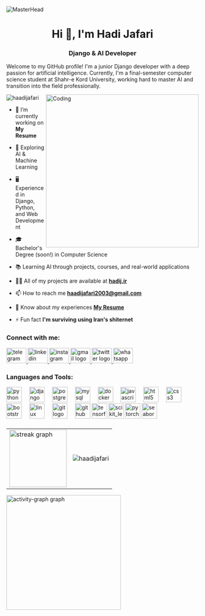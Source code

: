 ![MasterHead](https://www.sevenstarwebsolutions.com/wp-content/uploads/2019/06/django-banner-1.png)

<h1 align="center">Hi 👋, I'm Hadi Jafari</h1>
<h3 align="center">Django & AI Developer</h3>


<p>Welcome to my GitHub profile! I'm a junior Django developer with a deep passion for artificial intelligence.
  Currently, I'm a final-semester computer science student at Shahr-e Kord University, working hard to master AI and transition into the field professionally.</p>

<img align="right" alt="Coding" width="400" src="https://cdn.dribbble.com/users/1162077/screenshots/3848914/programmer.gif">
<p align="left"> <img src="https://komarev.com/ghpvc/?username=haadijafari&label=Profile%20views&color=0e75b6&style=flat" alt="haadijafari" /> </p>

- 🔭 I’m currently working on **My Resume**
- 🧠 Exploring AI & Machine Learning
- 🖥️ Experienced in Django, Python, and Web Development
- 🎓 Bachelor's Degree (soon!) in Computer Science
- 📚 Learning AI through projects, courses, and real-world applications

- 👨‍💻 All of my projects are available at **[hadij.ir](https://hadij.ir/#portfolio)**
- 📫 How to reach me **haadijafari2003@gmail.com**
- 📄 Know about my experiences **[My Resume](https://hadij.ir/resume.pdf)**

- ⚡ Fun fact **I'm surviving using Iran's shiternet**

<h3 align="left">Connect with me:</h3>
<div align="left">
  <a href="https://t.me/haadijafari" target="_blank">
    <img src="https://raw.githubusercontent.com/maurodesouza/profile-readme-generator/master/src/assets/icons/social/telegram/default.svg" width="52" height="40" alt="telegram logo"  />
  </a>
  <a href="https://linkedin.com/in/haadijafari" target="_blank">
    <img src="https://raw.githubusercontent.com/maurodesouza/profile-readme-generator/master/src/assets/icons/social/linkedin/default.svg" width="52" height="40" alt="linkedin logo"  />
  </a>
  <a href="https://instagram.com/haadijafari" target="_blank">
    <img src="https://raw.githubusercontent.com/maurodesouza/profile-readme-generator/master/src/assets/icons/social/instagram/default.svg" width="52" height="40" alt="instagram logo"  />
  </a>
  <a href="haadijafari2003#gmail.com" target="_blank">
    <img src="https://raw.githubusercontent.com/maurodesouza/profile-readme-generator/master/src/assets/icons/social/gmail/default.svg" width="52" height="40" alt="gmail logo"  />
  </a>
  <a href="https://x.com/haadijafari" target="_blank">
    <img src="https://raw.githubusercontent.com/maurodesouza/profile-readme-generator/master/src/assets/icons/social/twitter/default.svg" width="52" height="40" alt="twitter logo"  />
  </a>
  <a href="https://wa.me/+989373028477" target="_blank">
    <img src="https://raw.githubusercontent.com/maurodesouza/profile-readme-generator/master/src/assets/icons/social/whatsapp/default.svg" width="52" height="40" alt="whatsapp logo"  />
  </a>
</div>

###

<h3 align="left">Languages and Tools:</h3>
<div align="left">
  <img src="https://cdn.jsdelivr.net/gh/devicons/devicon/icons/python/python-original.svg" height="40" alt="python logo"  />
  <img width="12" />
  <img src="https://cdn.jsdelivr.net/gh/devicons/devicon/icons/django/django-plain.svg" height="40" alt="django logo"  />
  <img width="12" />
  <img src="https://cdn.jsdelivr.net/gh/devicons/devicon/icons/postgresql/postgresql-original.svg" height="40" alt="postgresql logo"  />
  <img width="12" />
  <img src="https://cdn.jsdelivr.net/gh/devicons/devicon/icons/mysql/mysql-original.svg" height="40" alt="mysql logo"  />
  <img width="12" />
  <img src="https://cdn.jsdelivr.net/gh/devicons/devicon/icons/docker/docker-original.svg" height="40" alt="docker logo"  />
  <img width="12" />
  <img src="https://cdn.jsdelivr.net/gh/devicons/devicon/icons/javascript/javascript-original.svg" height="40" alt="javascript logo"  />
  <img width="12" />
  <img src="https://cdn.jsdelivr.net/gh/devicons/devicon/icons/html5/html5-original.svg" height="40" alt="html5 logo"  />
  <img width="12" />
  <img src="https://cdn.jsdelivr.net/gh/devicons/devicon/icons/css3/css3-original.svg" height="40" alt="css3 logo"  />
  <img width="12" />
  <img src="https://cdn.jsdelivr.net/gh/devicons/devicon/icons/bootstrap/bootstrap-original.svg" height="40" alt="bootstrap logo"  />
  <img width="12" />
  <img src="https://cdn.jsdelivr.net/gh/devicons/devicon/icons/linux/linux-original.svg" height="40" alt="linux logo"  />
  <img width="12" />
  <img src="https://cdn.jsdelivr.net/gh/devicons/devicon/icons/git/git-original.svg" height="40" alt="git logo"  />
  <img width="12" />
  <img src="https://cdn.jsdelivr.net/gh/devicons/devicon/icons/github/github-original.svg" height="40" alt="github logo"  />
  <img src="https://www.vectorlogo.zone/logos/tensorflow/tensorflow-icon.svg" alt="tensorflow" width="40" height="40"/>
  <img src="https://upload.wikimedia.org/wikipedia/commons/0/05/Scikit_learn_logo_small.svg" alt="scikit_learn" width="40" height="40"/>
  <img src="https://www.vectorlogo.zone/logos/pytorch/pytorch-icon.svg" alt="pytorch" width="40" height="40"/>
  <img src="https://seaborn.pydata.org/_images/logo-mark-lightbg.svg" alt="seaborn" width="40" height="40"/>

</div>

###

<table>
  <tr>
    <td>
      <img src="https://streak-stats.demolab.com?user=haadijafari&locale=en&mode=daily&theme=dracula&hide_border=false&border_radius=5&order=3" height="150" alt="streak graph"  />
    </td>
    <td>
      <img align="center" src="https://github-readme-stats.vercel.app/api?username=haadijafari&show_icons=true&locale=en&mode=daily&theme=dracula&hide_border=false&border_radius=5&order=3" alt="haadijafari" />
    </td>
  </tr>
</table>
<div>
      <img src="https://github-readme-activity-graph.vercel.app/graph?username=haadijafari&radius=16&theme=react&area=true&order=5" height="300" alt="activity-graph graph"  />
</div>

